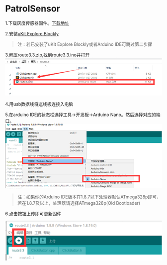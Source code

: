 # PatrolSensor
1.下载灰度传感器固件。[下载地址](https://github.com/UBTEDU/Patrol_Sensor/releases)

2.安装[uKit Explore Blockly](https://github.com/UBTEDU/uKit-Explore-Blockly/releases)

> 注：若已安装了uKit Explore Blockly或者Arduino IDE可跳过第二步骤

3.解压route3.3.zip,找到route3.3.ino并打开
![rout3.3.ino文件列表](https://github.com/UBTEDU/Patrol_Sensor/blob/master/photo/1.png)

4.用usb数据线将巡线板连接入电脑

5.在arduino IDE的状态栏选择工具->开发板->Arduino Nano。然后选择对应的端口。
![arduino IDE操作](https://github.com/UBTEDU/Patrol_Sensor/blob/master/photo/2.png)
> 注：如果你的Arduino IDE版本在1.8.7以下处理器默认ATmega328p即可，若在1.8.7及以上，处理器请选择ATmega328p(Old Bootloader)

6.点击按钮上传即可更新固件

![arduino IDE上传](https://github.com/UBTEDU/Patrol_Sensor/blob/master/photo/3.png)
